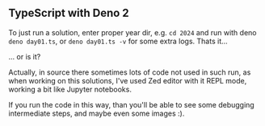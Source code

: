 ## TypeScript with Deno 2

To just run a solution, enter proper year dir, e.g. `cd 2024` and run with deno `deno day01.ts`, or `deno day01.ts -v` for some extra logs. Thats it...

... or is it?

Actually, in source there sometimes lots of code not used in such run, as when working on this solutions,
I've used Zed editor with it REPL mode, working a bit like Jupyter notebooks.

If you run the code in this way, than you'll be able to see some debugging intermediate steps,
and maybe even some images :).

